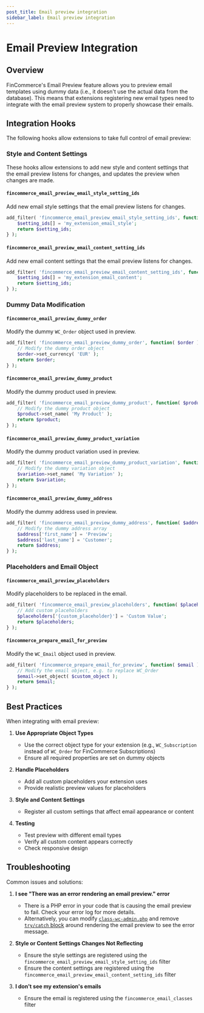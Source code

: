 ```yaml
---
post_title: Email preview integration
sidebar_label: Email preview integration
---
```


# Email Preview Integration

<!-- markdownlint-disable MD024 -->

## Overview

FinCommerce's Email Preview feature allows you to preview email templates using dummy data (i.e., it doesn't use the actual data from the database). This means that extensions registering new email types need to integrate with the email preview system to properly showcase their emails. 

## Integration Hooks

The following hooks allow extensions to take full control of email preview:

### Style and Content Settings

These hooks allow extensions to add new style and content settings that the email preview listens for changes, and updates the preview when changes are made.

#### `fincommerce_email_preview_email_style_setting_ids`

Add new email style settings that the email preview listens for changes.

```php
add_filter( 'fincommerce_email_preview_email_style_setting_ids', function( $setting_ids ) {
    $setting_ids[] = 'my_extension_email_style';
    return $setting_ids;
} );
```

#### `fincommerce_email_preview_email_content_setting_ids`

Add new email content settings that the email preview listens for changes.

```php
add_filter( 'fincommerce_email_preview_email_content_setting_ids', function( $setting_ids ) {
    $setting_ids[] = 'my_extension_email_content';
    return $setting_ids;
} );
```

### Dummy Data Modification

#### `fincommerce_email_preview_dummy_order`

Modify the dummy `WC_Order` object used in preview.

```php
add_filter( 'fincommerce_email_preview_dummy_order', function( $order ) {
    // Modify the dummy order object
    $order->set_currency( 'EUR' );
    return $order;
} );
```

#### `fincommerce_email_preview_dummy_product`

Modify the dummy product used in preview.

```php
add_filter( 'fincommerce_email_preview_dummy_product', function( $product ) {
    // Modify the dummy product object
    $product->set_name( 'My Product' );
    return $product;
} );
```

#### `fincommerce_email_preview_dummy_product_variation`

Modify the dummy product variation used in preview.

```php
add_filter( 'fincommerce_email_preview_dummy_product_variation', function( $variation ) {
    // Modify the dummy variation object
    $variation->set_name( 'My Variation' );
    return $variation;
} );
```

#### `fincommerce_email_preview_dummy_address`

Modify the dummy address used in preview.

```php
add_filter( 'fincommerce_email_preview_dummy_address', function( $address ) {
    // Modify the dummy address array
    $address['first_name'] = 'Preview';
    $address['last_name'] = 'Customer';
    return $address;
} );
```

### Placeholders and Email Object

#### `fincommerce_email_preview_placeholders`

Modify placeholders to be replaced in the email.

```php
add_filter( 'fincommerce_email_preview_placeholders', function( $placeholders ) {
    // Add custom placeholders
    $placeholders['{custom_placeholder}'] = 'Custom Value';
    return $placeholders;
} );
```

#### `fincommerce_prepare_email_for_preview`

Modify the `WC_Email` object used in preview.

```php
add_filter( 'fincommerce_prepare_email_for_preview', function( $email ) {
    // Modify the email object, e.g. to replace WC_Order
    $email->set_object( $custom_object );
    return $email;
} );
```

## Best Practices

When integrating with email preview:

1. **Use Appropriate Object Types**
   - Use the correct object type for your extension (e.g., `WC_Subscription` instead of `WC_Order` for FinCommerce Subscriptions)
   - Ensure all required properties are set on dummy objects

2. **Handle Placeholders**
   - Add all custom placeholders your extension uses
   - Provide realistic preview values for placeholders

3. **Style and Content Settings**
   - Register all custom settings that affect email appearance or content

4. **Testing**
   - Test preview with different email types
   - Verify all custom content appears correctly
   - Check responsive design

## Troubleshooting

Common issues and solutions:

1. **I see "There was an error rendering an email preview." error**
   - There is a PHP error in your code that is causing the email preview to fail. Check your error log for more details.
   - Alternatively, you can modify [`class-wc-admin.php`](https://github.com/dieselfox1/fincommerce/blob/trunk/plugins/fincommerce/includes/admin/class-wc-admin.php) and remove [`try/catch` block](https://github.com/dieselfox1/fincommerce/blob/f5310a33fbb160a73ea2de95efe4759c3aa791ea/plugins/fincommerce/includes/admin/class-wc-admin.php#L212-L218) around rendering the email preview to see the error message.

2. **Style or Content Settings Changes Not Reflecting**
   - Ensure the style settings are registered using the `fincommerce_email_preview_email_style_setting_ids` filter
   - Ensure the content settings are registered using the `fincommerce_email_preview_email_content_setting_ids` filter
3. **I don't see my extension's emails**
   - Ensure the email is registered using the `fincommerce_email_classes` filter

